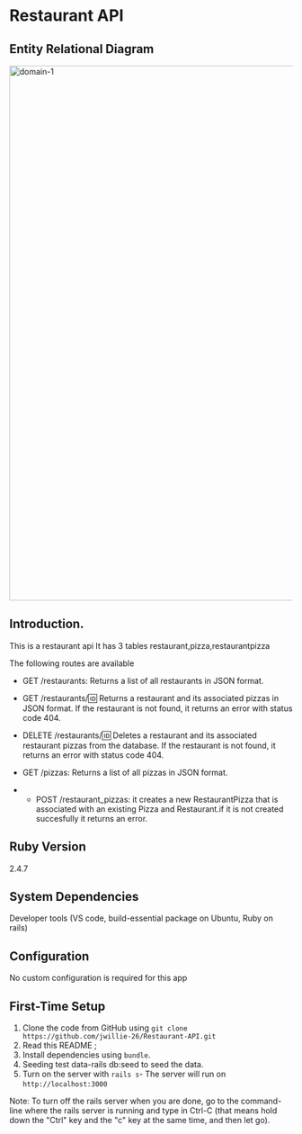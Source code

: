 
# Restaurant API

## Entity Relational Diagram

<img width="951" alt="domain-1" src="https://user-images.githubusercontent.com/105637783/226190889-8cc2bd46-1a9a-4324-a377-1fbe0e3c8fa3.png">



## Introduction.
This is a restaurant api
It has 3 tables restaurant,pizza,restaurantpizza

 
The following routes are available
 
* GET /restaurants: Returns a list of all restaurants in JSON format.
* GET /restaurants/:id: Returns a restaurant and its associated pizzas in JSON format. If the restaurant is not found, it returns an error with status code 404.

* DELETE /restaurants/:id: Deletes a restaurant and its associated restaurant pizzas from the database. If the restaurant is not found, it returns an error with status code 404.

* GET /pizzas: Returns a list of all pizzas in JSON format.

* * POST /restaurant_pizzas: it creates a new RestaurantPizza that is associated with an existing Pizza and Restaurant.if it is not created succesfully it returns an error.

## Ruby Version

2.4.7

## System Dependencies

Developer tools (VS code, build-essential package on Ubuntu, Ruby on rails)

## Configuration

No custom configuration is required for this app

## First-Time Setup

1. Clone the code from GitHub using `git clone https://github.com/jwillie-26/Restaurant-API.git`
2. Read this README ;
3. Install dependencies using `bundle`.
4. Seeding test data-rails db:seed to seed the data.
5. Turn on the server with `rails s`- The server will run on `http://localhost:3000`



Note: To turn off the rails server when you are done, go to the command-line where the rails server is running and type in Ctrl-C (that means hold down the "Ctrl" key and the "c" key at the same time, and then let go).




